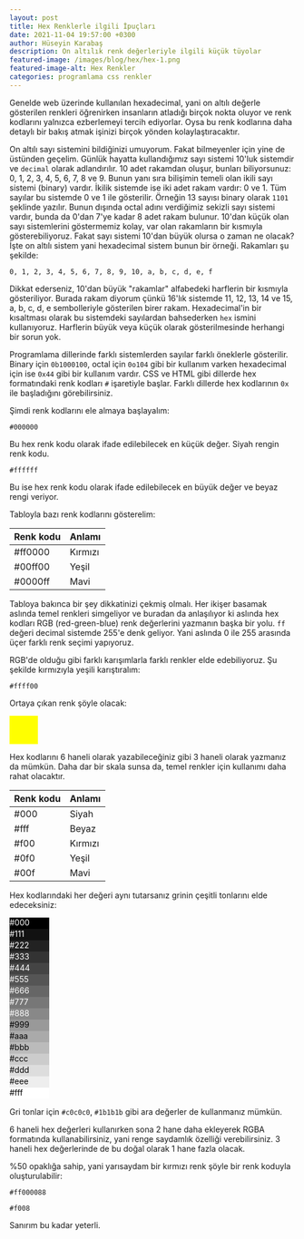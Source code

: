 ```yaml
---
layout: post
title: Hex Renklerle ilgili İpuçları
date: 2021-11-04 19:57:00 +0300
author: Hüseyin Karabaş
description: On altılık renk değerleriyle ilgili küçük tüyolar
featured-image: /images/blog/hex/hex-1.png
featured-image-alt: Hex Renkler
categories: programlama css renkler
---
```


Genelde web üzerinde kullanılan hexadecimal, yani on altılı değerle gösterilen renkleri öğrenirken insanların atladığı birçok nokta oluyor ve renk kodlarını yalnızca ezberlemeyi tercih ediyorlar. Oysa bu renk kodlarına daha detaylı bir bakış atmak işinizi birçok yönden kolaylaştıracaktır.

On altılı sayı sistemini bildiğinizi umuyorum. Fakat bilmeyenler için yine de üstünden geçelim. Günlük hayatta kullandığımız sayı sistemi 10'luk sistemdir ve ``decimal`` olarak adlandırılır. 10 adet rakamdan oluşur, bunları biliyorsunuz: 0, 1, 2, 3, 4, 5, 6, 7, 8 ve 9. Bunun yanı sıra bilişimin temeli olan ikili sayı sistemi (binary) vardır. İkilik sistemde ise iki adet rakam vardır: 0 ve 1. Tüm sayılar bu sistemde 0 ve 1 ile gösterilir. Örneğin 13 sayısı binary olarak ``1101`` şeklinde yazılır. Bunun dışında octal adını verdiğimiz sekizli sayı sistemi vardır, bunda da 0'dan 7'ye kadar 8 adet rakam bulunur. 10'dan küçük olan sayı sistemlerini göstermemiz kolay, var olan rakamların bir kısmıyla gösterebiliyoruz. Fakat sayı sistemi 10'dan büyük olursa o zaman ne olacak? İşte on altılı sistem yani hexadecimal sistem bunun bir örneği. Rakamları şu şekilde: 

```
0, 1, 2, 3, 4, 5, 6, 7, 8, 9, 10, a, b, c, d, e, f
```

Dikkat ederseniz, 10'dan büyük "rakamlar" alfabedeki harflerin bir kısmıyla gösteriliyor. Burada rakam diyorum çünkü 16'lık sistemde 11, 12, 13, 14 ve 15, a, b, c, d, e sembolleriyle gösterilen birer rakam. Hexadecimal'in bir kısaltması olarak bu sistemdeki sayılardan bahsederken ``hex`` ismini kullanıyoruz. Harflerin büyük veya küçük olarak gösterilmesinde herhangi bir sorun yok.

Programlama dillerinde farklı sistemlerden sayılar farklı öneklerle gösterilir. Binary için ``0b1000100``, octal için ``0o104`` gibi bir kullanım varken hexadecimal için ise ``0x44`` gibi bir kullanım vardır. CSS ve HTML gibi dillerde hex formatındaki renk kodları ``#`` işaretiyle başlar. Farklı dillerde hex kodlarının ``0x`` ile başladığını görebilirsiniz.

Şimdi renk kodlarını ele almaya başlayalım:

```
#000000
```

Bu hex renk kodu olarak ifade edilebilecek en küçük değer. Siyah rengin renk kodu.

```
#ffffff
```

Bu ise hex renk kodu olarak ifade edilebilecek en büyük değer ve beyaz rengi veriyor.

Tabloyla bazı renk kodlarını gösterelim:

|   Renk kodu    |    Anlamı    |
|----------------|--------------|
|   #ff0000      |    Kırmızı   |
|   #00ff00      |    Yeşil     |
|   #0000ff      |    Mavi      |

Tabloya bakınca bir şey dikkatinizi çekmiş olmalı. Her ikişer basamak aslında temel renkleri simgeliyor ve buradan da anlaşılıyor ki aslında hex kodları RGB (red-green-blue) renk değerlerini yazmanın başka bir yolu. ``ff`` değeri decimal sistemde 255'e denk geliyor. Yani aslında 0 ile 255 arasında üçer farklı renk seçimi yapıyoruz.

RGB'de olduğu gibi farklı karışımlarla farklı renkler elde edebiliyoruz. Şu şekilde kırmızıyla yeşili karıştıralım:

```
#ffff00
```

Ortaya çıkan renk şöyle olacak:

<div style="background-color: #ffff00; width: 50px; height: 50px"></div>

Hex kodlarını 6 haneli olarak yazabileceğiniz gibi 3 haneli olarak yazmanız da mümkün. Daha dar bir skala sunsa da, temel renkler için kullanımı daha rahat olacaktır.

|   Renk kodu    |    Anlamı    |
|----------------|--------------|
|   #000         |    Siyah     |
|   #fff         |    Beyaz     |
|   #f00         |    Kırmızı   |
|   #0f0         |    Yeşil     |
|   #00f         |    Mavi      |

Hex kodlarındaki her değeri aynı tutarsanız grinin çeşitli tonlarını elde edeceksiniz:

<div style="background-color: #000; width: 70px; height: 20px; color: #fff">
    #000
</div>
<div style="background-color: #111; width: 70px; height: 20px; color: #fff">
    #111
</div>
<div style="background-color: #222; width: 70px; height: 20px; color: #fff">
    #222
</div>
<div style="background-color: #333; width: 70px; height: 20px; color: #fff">
    #333
</div>
<div style="background-color: #444; width: 70px; height: 20px; color: #fff">
    #444
</div>
<div style="background-color: #555; width: 70px; height: 20px; color: #fff">
    #555
</div>
<div style="background-color: #666; width: 70px; height: 20px; color: #fff">
    #666
</div>
<div style="background-color: #777; width: 70px; height: 20px; color: #fff">
    #777
</div>
<div style="background-color: #888; width: 70px; height: 20px; color: #fff">
    #888
</div>
<div style="background-color: #999; width: 70px; height: 20px; color: #000">
    #999
</div>
<div style="background-color: #aaa; width: 70px; height: 20px; color: #000">
    #aaa
</div>
<div style="background-color: #bbb; width: 70px; height: 20px; color: #000">
    #bbb
</div>
<div style="background-color: #ccc; width: 70px; height: 20px; color: #000">
    #ccc
</div>
<div style="background-color: #ddd; width: 70px; height: 20px; color: #000">
    #ddd
</div>
<div style="background-color: #eee; width: 70px; height: 20px; color: #000">
    #eee
</div>
<div style="background-color: #fff; width: 70px; height: 20px; color: #000">
    #fff
</div>


Gri tonlar için ``#c0c0c0``, ``#1b1b1b`` gibi ara değerler de kullanmanız mümkün.

6 haneli hex değerleri kullanırken sona 2 hane daha ekleyerek RGBA formatında kullanabilirsiniz, yani renge saydamlık özelliği verebilirsiniz. 3 haneli hex değerlerinde de bu doğal olarak 1 hane fazla olacak.

%50 opaklığa sahip, yani yarısaydam bir kırmızı renk şöyle bir renk koduyla oluşturulabilir:

```
#ff000088
```

```
#f008
```

Sanırım bu kadar yeterli.